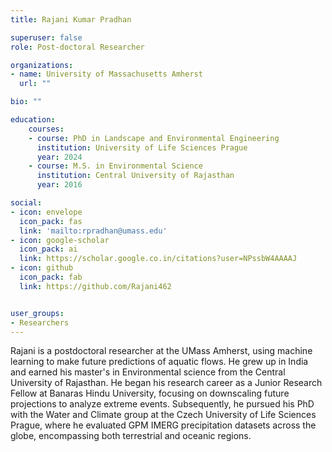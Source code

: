 ```yaml
---
title: Rajani Kumar Pradhan

superuser: false
role: Post-doctoral Researcher

organizations:
- name: University of Massachusetts Amherst
  url: ""

bio: ""

education:
	courses:
	- course: PhD in Landscape and Environmental Engineering
	  institution: University of Life Sciences Prague
	  year: 2024
	- course: M.S. in Environmental Science
	  institution: Central University of Rajasthan
	  year: 2016

social:
- icon: envelope
  icon_pack: fas
  link: 'mailto:rpradhan@umass.edu'
- icon: google-scholar
  icon_pack: ai
  link: https://scholar.google.co.in/citations?user=NPssbW4AAAAJ
- icon: github
  icon_pack: fab
  link: https://github.com/Rajani462


user_groups:
- Researchers
---
```


Rajani is a postdoctoral researcher at the UMass Amherst, using machine learning to make future
predictions of aquatic flows. He grew up in India and earned his master's in Environmental science from the Central University of Rajasthan. He began his research career as a Junior Research Fellow at Banaras Hindu University, focusing on downscaling future projections to analyze extreme events. Subsequently, he pursued his PhD with the Water and Climate group at the Czech University of Life Sciences Prague, where he evaluated GPM IMERG precipitation datasets across the globe, encompassing both terrestrial and oceanic regions.

